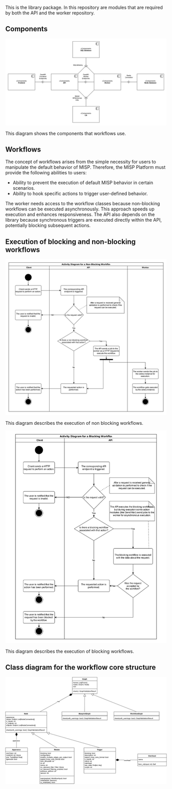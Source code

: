 
This is the library package. In this repository are modules that are required by both the API and the worker repository.

## Components

![workflow-component-diagram](diagrams/firstTryComponentProperLightTheme.svg)

This diagram shows the components that workflows use.

## Workflows
The concept of workflows arises from the simple necessity for users to manipulate the default behavior of MISP. 
Therefore, the MISP Platform must provide the following abilities to users:

* Ability to prevent the execution of default MISP behavior in certain scenarios.
* Ability to hook specific actions to trigger user-defined behavior.

The worker needs access to the workflow classes because non-blocking workflows can be executed asynchronously. 
This approach speeds up execution and enhances responsiveness. 
The API also depends on the library because synchronous triggers are executed directly within the API, potentially blocking subsequent actions.

## Execution of blocking and non-blocking workflows

![activity-diagram-for-non-blocking-workflows](diagrams/activityNonBlockingV2.svg)

This diagram describes the execution of non blocking workflows.

![activity-diagram-for-blocking-workflows](diagrams/activityBlocking.svg)

This diagram describes the execution of blocking workflows.

## Class diagram for the workflow core structure

![class-diagram-for-workflow-structure](diagrams/classDiagramV2.svg)
